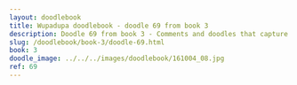 ```yaml
---
layout: doodlebook
title: Wupadupa doodlebook - doodle 69 from book 3
description: Doodle 69 from book 3 - Comments and doodles that capture the essence of this event  
slug: /doodlebook/book-3/doodle-69.html
book: 3
doodle_image: ../../../images/doodlebook/161004_08.jpg
ref: 69
---	  
```

																																																																							